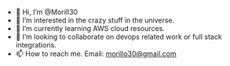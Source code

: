 - 👋 Hi, I’m @Morill30
- 👀 I’m interested in the crazy stuff in the universe.
- 🌱 I’m currently learning AWS cloud resources.
- 💞️ I’m looking to collaborate on devops related work or full stack integrations.
- 📫 How to reach me. Email: morillo30@gmail.com

<!---
Morill30/Morill30 is a ✨ special ✨ repository because its `README.md` (this file) appears on your GitHub profile.
You can click the Preview link to take a look at your changes.
--->
